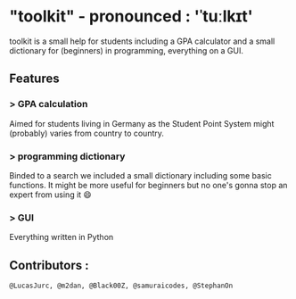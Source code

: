 # "toolkit" - pronounced : 'ˈtuːlkɪt'

toolkit is a small help for students including a GPA calculator and a small dictionary for (beginners) in programming, everything on a GUI.

## Features

### > GPA calculation
Aimed for students living in Germany as the Student Point System might (probably) varies from country to country.

### > programming dictionary
Binded to a search we included a small dictionary including some basic functions. It might be more useful for beginners but no one's gonna stop an expert from using it :smile:

### > GUI
Everything written in Python

## Contributors :
  ```@LucasJurc, @m2dan, @Black00Z, @samuraicodes, @StephanOn```
